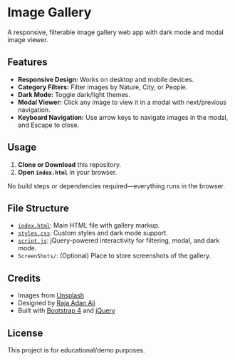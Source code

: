 # Image Gallery

A responsive, filterable image gallery web app with dark mode and modal image viewer.

## Features

- **Responsive Design:** Works on desktop and mobile devices.
- **Category Filters:** Filter images by Nature, City, or People.
- **Dark Mode:** Toggle dark/light themes.
- **Modal Viewer:** Click any image to view it in a modal with next/previous navigation.
- **Keyboard Navigation:** Use arrow keys to navigate images in the modal, and Escape to close.

## Usage

1. **Clone or Download** this repository.
2. **Open `index.html`** in your browser.

No build steps or dependencies required—everything runs in the browser.

## File Structure

- [`index.html`](index.html): Main HTML file with gallery markup.
- [`styles.css`](styles.css): Custom styles and dark mode support.
- [`script.js`](script.js): jQuery-powered interactivity for filtering, modal, and dark mode.
- `ScreenShots/`: (Optional) Place to store screenshots of the gallery.

## Credits

- Images from [Unsplash](https://unsplash.com/)
- Designed by [Raja Adan Ali](https://rajaadanali.info)
- Built with [Bootstrap 4](https://getbootstrap.com/) and [jQuery](https://jquery.com/)

## License

This project is for educational/demo purposes.